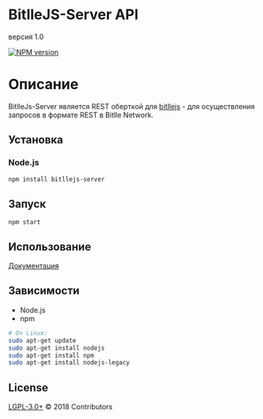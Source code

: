 # BitlleJS-Server API
версия 1.0

[![NPM version][npm-image]][npm-url]

# Описание
BitlleJs-Server является REST оберткой для [bitllejs](https://github.com/bitllenetwork/bitllejs) - для осуществления запросов в формате REST в Bitlle Network.

## Установка

### Node.js

```bash
npm install bitllejs-server
```

## Запуск

```
npm start
```

## Использование

[Документация](https://github.com/bitllenetwork/bitllejs-server/wiki)

## Зависимости

* Node.js
* npm

```bash
# On Linux:
sudo apt-get update
sudo apt-get install nodejs
sudo apt-get install npm
sudo apt-get install nodejs-legacy
```

## License

[LGPL-3.0+](https://github.com/bitllenetwork/bitllejs-server/LICENSE.md) © 2018 Contributors

[npm-image]: https://badge.fury.io/js/bitllejs-server.svg
[npm-url]: https://npmjs.org/package/bitllejs-server